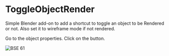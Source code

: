 # ToggleObjectRender
Simple Blender add-on to add a shortcut to toggle an object to be Rendered or not. Also set it to wireframe mode if not rendered.

Go to the object properties. Click on the button.

![BSE 61](https://user-images.githubusercontent.com/25156105/107384831-9fc43d00-6af2-11eb-9229-408818469f8b.gif)

